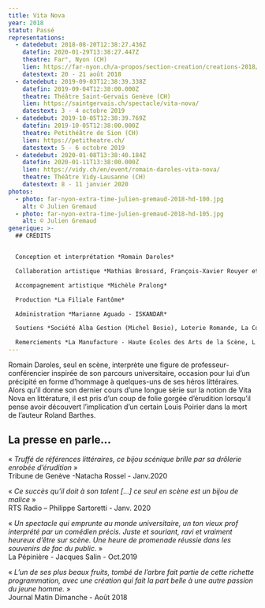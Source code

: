 ```yaml
---
title: Vita Nova
year: 2018
statut: Passé
representations:
  - datedebut: 2018-08-20T12:38:27.436Z
    datefin: 2020-01-29T13:38:27.447Z
    theatre: Far°, Nyon (CH)
    lien: https://far-nyon.ch/a-propos/section-creation/creations-2018/copie-de-vita-nova.html
    datestext: 20 - 21 août 2018
  - datedebut: 2019-09-03T12:38:39.338Z
    datefin: 2019-09-04T12:38:00.000Z
    theatre: Théâtre Saint-Gervais Genève (CH)
    lien: https://saintgervais.ch/spectacle/vita-nova/
    datestext: 3 - 4 octobre 2019
  - datedebut: 2019-10-05T12:38:39.769Z
    datefin: 2019-10-05T12:38:00.000Z
    theatre: Petithéâtre de Sion (CH)
    lien: https://petitheatre.ch/
    datestext: 5 - 6 octobre 2019
  - datedebut: 2020-01-08T13:38:40.184Z
    datefin: 2020-01-11T13:38:00.000Z
    lien: https://vidy.ch/en/event/romain-daroles-vita-nova/
    theatre: Théâtre Vidy-Lausanne (CH)
    datestext: 8 - 11 janvier 2020
photos:
  - photo: far-nyon-extra-time-julien-gremaud-2018-hd-100.jpg
    alt: © Julien Gremaud
  - photo: far-nyon-extra-time-julien-gremaud-2018-hd-105.jpg
    alt: © Julien Gremaud
generique: >-
  ## C﻿RÉDITS


  Conception et interprétation *Romain Daroles*

  Collaboration artistique *Mathias Brossard, François-Xavier Rouyer et Romain Daroles*

  Accompagnement artistique *Michèle Pralong*

  Production *La Filiale Fantôme*

  Administration *Marianne Aguado - ISKANDAR*

  Soutiens *Société Alba Gestion (Michel Bosio), Loterie Romande, La Corodis.* 

  Remerciements *La Manufacture - Haute Ecoles des Arts de la Scène, L'Arsenic - Centre d'art scénique contemporain*
---
```


Romain Daroles, seul en scène, interprète une figure de professeur-conférencier inspirée de son parcours universitaire, occasion pour lui d’un précipité en forme d’hommage à quelques-uns de ses héros littéraires. Alors qu’il donne son dernier cours d’une longue série sur la notion de Vita Nova en littérature, il est pris d’un coup de folie gorgée d’érudition lorsqu’il pense avoir découvert l’implication d’un certain Louis Poirier dans la mort de l’auteur Roland Barthes.

## L﻿a presse en parle...

« _Truffé de références littéraires, ce bijou scénique brille par sa drôlerie enrobée d’érudition_ » \
Tribune de Genève -Natacha Rossel - Janv.2020

« _Ce succès qu’il doit à son talent \[…] ce seul en scène est un bijou de malice_ »\
RTS Radio – Philippe Sartoretti - Janv. 2020

« _Un spectacle qui emprunte au monde universitaire, un ton vieux prof interprété par un comédien précis. Juste et souriant, ravi et vraiment heureux d’être sur scène. Une heure de promenade réussie dans les souvenirs de fac du public._ »\
La Pépinière - Jacques Salin - Oct.2019

« _L’un de ses plus beaux fruits, tombé de l’arbre fait partie de cette richette programmation, avec une création qui fait la part belle à une autre passion du jeune homme._ »\
Journal Matin Dimanche - Août 2018
